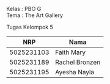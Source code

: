 Kelas : PBO G <br>
Tema : The Art Gallery

Tugas Kelompok 5

| NRP | Nama |
| ------------- | ------------- |
| 5025231103  | Faith Mary |
| 5025231189  | Rachel Bronzen  |
| 5025231195  | Ayesha Nayla |
